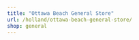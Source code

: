 ```yaml
---
title: "Ottawa Beach General Store"
url: /holland/ottawa-beach-general-store/
shop: general
---
```

